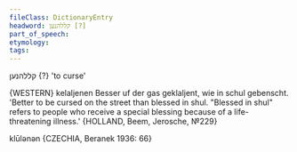 ```yaml
---
fileClass: DictionaryEntry
headword: קללהנען [?]
part_of_speech: 
etymology: 
tags: 
---
```

קללהנען {?}
'to curse'

{WESTERN}
kelaljenen 
Besser uf der gas geklaljent, wie in schul gebenscht. 'Better to be cursed on the street than blessed in shul. "Blessed in shul" refers to people who receive a special blessing because of a life-threatening illness.' {HOLLAND, Beem, Jerosche, №229}

klūlənən {CZECHIA, Beranek 1936: 66}